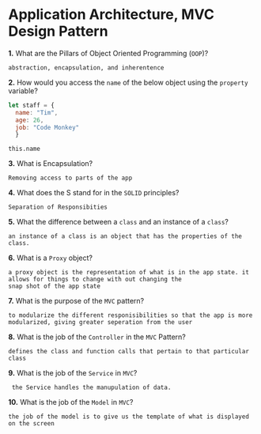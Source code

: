 # Application Architecture, MVC Design Pattern

**1.** What are the Pillars of Object Oriented Programming (`OOP`)?
<!-- enter you answer in the space below -->
```
abstraction, encapsulation, and inherentence
```
**2.** How would you access the `name` of the below object using the `property` variable?
```js
let staff = {
  name: "Tim",
  age: 26,
  job: "Code Monkey"
  }

```
<!-- enter you answer in the space below -->
```
this.name

```
**3.** What is Encapsulation?
<!-- enter you answer in the space below -->
```
Removing access to parts of the app
```
**4.** What does the S stand for in the `SOLID` principles?
<!-- enter you answer in the space below -->
```
Separation of Responsibities
```
**5.** What the difference between a `class` and an instance of a `class`?
<!-- enter you answer in the space below -->
```
an instance of a class is an object that has the properties of the class.

```
**6.** What is a `Proxy` object?
<!-- enter you answer in the space below -->
```
a proxy object is the representation of what is in the app state. it allows for things to change with out changing the 
snap shot of the app state
```

**7.** What is the purpose of the `MVC` pattern?
<!-- enter you answer in the space below -->
```
to modularize the different responisibilities so that the app is more modularized, giving greater seperation from the user

```
**8.** What is the job of the `Controller` in the `MVC` Pattern?
<!-- enter you answer in the space below -->
```
defines the class and function calls that pertain to that particular class
```

**9.** What is the job of the `Service` in `MVC`?
<!-- enter you answer in the space below -->
```
 the Service handles the manupulation of data.
```
**10.** What is the job of the `Model` in `MVC`?
<!-- enter you answer in the space below -->
```
the job of the model is to give us the template of what is displayed on the screen
```

